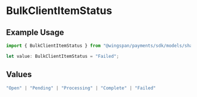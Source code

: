 # BulkClientItemStatus

## Example Usage

```typescript
import { BulkClientItemStatus } from "@wingspan/payments/sdk/models/shared";

let value: BulkClientItemStatus = "Failed";
```

## Values

```typescript
"Open" | "Pending" | "Processing" | "Complete" | "Failed"
```